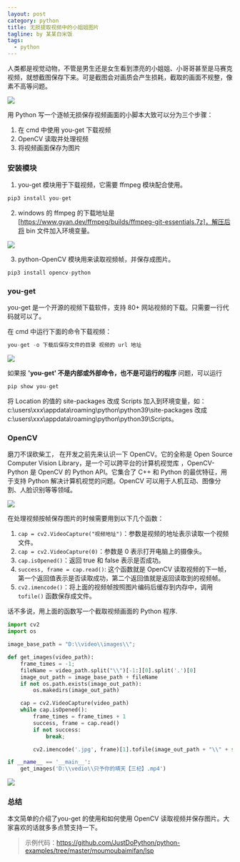 ```yaml
---
layout: post
category: python
title: 无损提取视频中的小姐姐图片
tagline: by 某某白米饭
tags:
  - python
---
```


人类都是视觉动物，不管是男生还是女生看到漂亮的小姐姐、小哥哥甚至是马赛克视频，就想截图保存下来。可是截图会对画质会产生损耗，截取的画面不规整，像素不高等问题。
<!--more-->
![](http://www.justdopython.com/assets/images/2021/08/lsp/0.png)

用 Python 写一个逐帧无损保存视频画面的小脚本大致可以分为三个步骤：

1. 在 cmd 中使用 you-get 下载视频
2. OpenCV 读取并处理视频
3. 将视频画面保存为图片

### 安装模块

1. you-get 模块用于下载视频，它需要 ffmpeg 模块配合使用。

```python
pip3 install you-get
```

2. windows 的 ffmpeg 的下载地址是 [https://www.gyan.dev/ffmpeg/builds/ffmpeg-git-essentials.7z]，解压后将 bin 文件加入环境变量。

![](http://www.justdopython.com/assets/images/2021/08/lsp/1.png)

3. python-OpenCV 模块用来读取视频帧，并保存成图片。

```python
pip3 install opencv-python
```

### you-get

you-get 是一个开源的视频下载软件，支持 80+ 网站视频的下载。只需要一行代码就可以了。

在 cmd 中运行下面的命令下载视频：

```python
you-get -o 下载后保存文件的目录 视频的 url 地址
```

![](http://www.justdopython.com/assets/images/2021/08/lsp/2.png)

如果报 **'you-get' 不是内部或外部命令，也不是可运行的程序** 问题，可以运行 

```python
pip show you-get
```

将 Location 的值的 site-packages 改成 Scripts 加入到环境变量，如：c:\users\xxx\appdata\roaming\python\python39\site-packages 改成c:\users\xxx\appdata\roaming\python\python39\Scripts。

### OpenCV
 
磨刀不误砍柴工， 在开发之前先来认识一下 OpenCV。它的全称是 Open Source Computer Vision Library，是一个可以跨平台的计算机视觉库 ，OpenCV-Python 是 OpenCV 的 Python API。它集合了 C++ 和 Python 的最优特征，用于支持 Python 解决计算机视觉的问题。OpenCV 可以用于人机互动、图像分割、人脸识别等等领域。

![](http://www.justdopython.com/assets/images/2021/08/lsp/3.png)

在处理视频按帧保存图片的时候需要用到以下几个函数：

1. `cap = cv2.VideoCapture("视频地址")`：参数是视频的地址表示读取一个视频文件。
2. `cap = cv2.VideoCapture(0)`：参数是 0 表示打开电脑上的摄像头。
3. `cap.isOpened()`：返回 true 和 false 表示是否成功。
4. `success, frame = cap.read()`: 这个函数就是 OpenCV 读取视频的下一帧，第一个返回值表示是否读取成功，第二个返回值就是返回读取到的视频帧。 
5. `cv2.imencode()`：将上面的视频帧按照图片编码后缓存到内存中，调用 `tofile()` 函数保存成文件。 

话不多说，用上面的函数写一个截取视频画面的 Python 程序.

```python
import cv2
import os

image_base_path = "D:\\video\\images\\";

def get_images(video_path):
    frame_times = -1;
    fileName = video_path.split("\\")[-1:][0].split('.')[0]
    image_out_path = image_base_path + fileName
    if not os.path.exists(image_out_path):
        os.makedirs(image_out_path) 

    cap = cv2.VideoCapture(video_path)
    while cap.isOpened():
        frame_times = frame_times + 1
        success, frame = cap.read()
        if not success:
            break;

        cv2.imencode('.jpg', frame)[1].tofile(image_out_path + "\\" + str(frame_times) + ".jpg")

if __name__ == '__main__':
    get_images('D:\\vedio\\只予你的晴天【三杞】.mp4')
```

![](http://www.justdopython.com/assets/images/2021/08/lsp/4.png)

### 总结

本文简单的介绍了you-get 的使用和如何使用 OpenCV 读取视频并保存图片。大家喜欢的话就多多点赞支持一下。

> 示例代码：<https://github.com/JustDoPython/python-examples/tree/master/moumoubaimifan/lsp>

